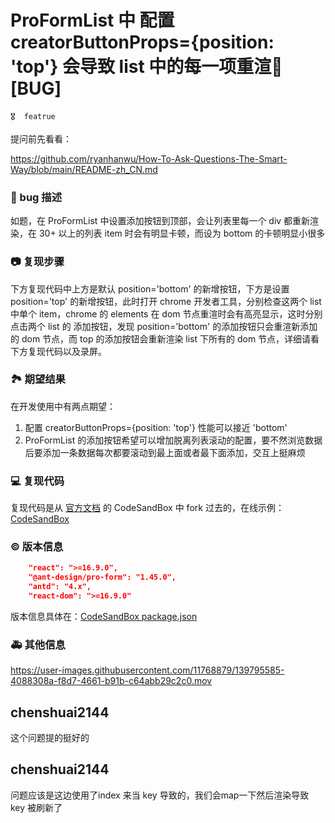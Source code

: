 # ProFormList 中 配置 creatorButtonProps={position: 'top'} 会导致 list 中的每一项重渲🐛[BUG]

`🎖️  featrue`

提问前先看看：

https://github.com/ryanhanwu/How-To-Ask-Questions-The-Smart-Way/blob/main/README-zh_CN.md

### 🐛 bug 描述

<!--
详细地描述 bug，让大家都能理解
-->

如题，在 ProFormList 中设置添加按钮到顶部，会让列表里每一个 div 都重新渲染，在 30+ 以上的列表 item 时会有明显卡顿，而设为 bottom 的卡顿明显小很多

### 📷 复现步骤

<!--
清晰描述复现步骤，让别人也能看到问题
-->

下方复现代码中上方是默认 position='bottom' 的新增按钮，下方是设置 position='top' 的新增按钮，此时打开 chrome 开发者工具，分别检查这两个 list 中单个 item，chrome 的 elements 在 dom 节点重渲时会有高亮显示，这时分别点击两个 list 的 添加按钮，发现 position='bottom' 的添加按钮只会重渲新添加的 dom 节点，而 top 的添加按钮会重新渲染 list 下所有的 dom 节点，详细请看下方复现代码以及录屏。

### 🏞 期望结果

<!--
描述你原本期望看到的结果
-->

在开发使用中有两点期望：

1. 配置 creatorButtonProps={position: 'top'} 性能可以接近 'bottom'
2. ProFormList 的添加按钮希望可以增加脱离列表滚动的配置，要不然浏览数据后要添加一条数据每次都要滚动到最上面或者最下面添加，交互上挺麻烦

### 💻 复现代码

<!--
提供可复现的代码，仓库，或线上示例
-->

复现代码是从 [官方文档](https://procomponents.ant.design/components/group#%E5%9F%BA%E6%9C%AC%E4%BD%BF%E7%94%A8) 的 CodeSandBox 中 fork 过去的，在线示例：[CodeSandBox](https://codesandbox.io/s/proform-list-forked-nx2sd?file=/App.tsx)

### © 版本信息

```json
    "react": ">=16.9.0",
    "@ant-design/pro-form": "1.45.0",
    "antd": "4.x",
    "react-dom": ">=16.9.0"
```

版本信息具体在：[CodeSandBox package.json](https://codesandbox.io/s/proform-list-forked-nx2sd?file=/package.json)

### 🚑 其他信息

<!--
如截图等其他信息可以贴在这里
-->

https://user-images.githubusercontent.com/11768879/139795585-4088308a-f8d7-4661-b91b-c64abb29c2c0.mov

## chenshuai2144

这个问题提的挺好的

## chenshuai2144

问题应该是这边使用了index 来当 key 导致的，我们会map一下然后渲染导致 key 被刷新了
